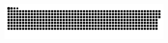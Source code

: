 ![snake gif](https://github.com/ducnguyen1511/ducnguyen1511/blob/output/github-contribution-grid-snake.svg)

